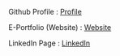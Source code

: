 Github Profile : [Profile](https://github.com/aliahizz)

E-Portfolio (Website) : [Website](https://aliahizz.github.io/)

LinkedIn Page : [LinkedIn](www.linkedin.com/in/aliahizzatiazhari712875320)

